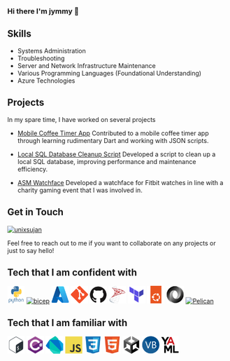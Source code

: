 ### Hi there I'm jymmy 👋

<!--
**jymmyboi/jymmyboi** is a ✨ _special_ ✨ repository because its `README.md` (this file) appears on your GitHub profile.

Here are some ideas to get you started:

- 🔭 I’m currently working on ...
- 🌱 I’m currently learning ...
- 👯 I’m looking to collaborate on ...
- 🤔 I’m looking for help with ...
- 💬 Ask me about ...
- 📫 How to reach me: ...
- 😄 Pronouns: ...
- ⚡ Fun fact: ...
-->
## Skills

- Systems Administration
- Troubleshooting
- Server and Network Infrastructure Maintenance
- Various Programming Languages (Foundational Understanding)
- Azure Technologies

## Projects

In my spare time, I have worked on several projects

- [Mobile Coffee Timer App](https://github.com/antonkarliner/timer-coffee)
  Contributed to a mobile coffee timer app through learning rudimentary Dart and working with JSON scripts.
  
- [Local SQL Database Cleanup Script](https://github.com/jymmyboi/MSSQL-Bulk-Database-Delete)
  Developed a script to clean up a local SQL database, improving performance and maintenance efficiency.

- [ASM Watchface](https://github.com/jymmyboi/asm-clockface)
  Developed a watchface for Fitbit watches in line with a charity gaming event that I was involved in.

## Get in Touch

<a href="https://www.linkedin.com/in/james-seton/" target="blank"><img align="center" src="https://raw.githubusercontent.com/rahuldkjain/github-profile-readme-generator/master/src/images/icons/Social/linked-in-alt.svg" alt="unixsujan" height="30" width="40" /></a>

Feel free to reach out to me if you want to collaborate on any projects or just to say hello!

## Tech that I am confident with
<p>
  <a href="https://www.python.org/" target="_blank" rel="noreferer"><img src="https://raw.githubusercontent.com/devicons/devicon/6910f0503efdd315c8f9b858234310c06e04d9c0/icons/python/python-original-wordmark.svg" alt="python" title="Python" width="40" height="40"/></a> 
  <a href="https://learn.microsoft.com/en-us/azure/azure-resource-manager/bicep/" target="_blank" rel="noreferer"><img src="https://raw.githubusercontent.com/wiki/Azure/ALZ-Bicep/media/bicep-logo.png" alt="bicep" title="Bicep" width="40" height="40"/></a> 
  <a href="https://azure.microsoft.com/en-au" target="_blank" rel="noreferer"><img src="https://raw.githubusercontent.com/devicons/devicon/6910f0503efdd315c8f9b858234310c06e04d9c0/icons/azure/azure-original.svg" alt="azure" title="Azure" width="40" height="40"/></a> 
  <a href="https://git-scm.com/" target="_blank" rel="noreferer"><img src="https://raw.githubusercontent.com/devicons/devicon/6910f0503efdd315c8f9b858234310c06e04d9c0/icons/git/git-original.svg" alt="git" title="Git" width="40" height="40"/></a> 
  <a href="https://github.com/" target="_blank" rel="noreferer"><img src="https://raw.githubusercontent.com/devicons/devicon/6910f0503efdd315c8f9b858234310c06e04d9c0/icons/github/github-original.svg" alt="github" title="GitHub" width="40" height="40"/></a> 
  <a href="https://www.microsoft.com/en-au/sql-server/sql-server-downloads" target="_blank" rel="noreferer"><img src="https://raw.githubusercontent.com/devicons/devicon/6910f0503efdd315c8f9b858234310c06e04d9c0/icons/microsoftsqlserver/microsoftsqlserver-original.svg" alt="MS-SQL" title="MS-SQL" width="40" height="40"/></a> 
  <a href="https://www.terraform.io/" target="_blank" rel="noreferer"><img src="https://raw.githubusercontent.com/devicons/devicon/6910f0503efdd315c8f9b858234310c06e04d9c0/icons/terraform/terraform-original.svg" alt="Terraform" title="Terraform" width="40" height="40"/></a>  
  <a href="https://ubuntu.com/" target="_blank" rel="noreferer"><img src="https://raw.githubusercontent.com/devicons/devicon/6910f0503efdd315c8f9b858234310c06e04d9c0/icons/ubuntu/ubuntu-original.svg" alt="Ubuntu" title="Ubuntu" width="40" height="40"/></a>  
  <a href="https://www.json.org/json-en.html" target="_blank" rel="noreferer"><img src="https://raw.githubusercontent.com/devicons/devicon/6910f0503efdd315c8f9b858234310c06e04d9c0/icons/json/json-original.svg" alt="JSON" title="JSON" width="40" height="40"/></a>
  <a href="https://getpelican.com/" target="_blank" rel="noreferer"><img src="https://getpelican.com/theme/img/logo.svg" alt="Pelican" title="Pelican" width="40" height="40"/></a>
</p>

## Tech that I am familiar with
<p>
  <a href="https://www.gnu.org/software/bash/" target="_blank" rel="noreferer"><img src="https://raw.githubusercontent.com/devicons/devicon/6910f0503efdd315c8f9b858234310c06e04d9c0/icons/bash/bash-original.svg" alt="bash" title="Bash" width="40" height="40"/></a>
  <a href="https://learn.microsoft.com/en-us/dotnet/csharp/" target="_blank" rel="noreferer"><img src="https://raw.githubusercontent.com/devicons/devicon/6910f0503efdd315c8f9b858234310c06e04d9c0/icons/csharp/csharp-original.svg" alt="C#" title="C#" width="40" height="40"/></a>
  <a href="https://dart.dev/" target="_blank" rel="noreferer"><img src="https://raw.githubusercontent.com/devicons/devicon/6910f0503efdd315c8f9b858234310c06e04d9c0/icons/dart/dart-original.svg" alt="Dart" title="Dart" width="40" height="40"/></a>
  <a href="https://www.javascript.com/" target="_blank" rel="noreferer"><img src="https://raw.githubusercontent.com/devicons/devicon/6910f0503efdd315c8f9b858234310c06e04d9c0/icons/javascript/javascript-original.svg" alt="Javascript" title="Javascript" width="40" height="40"/></a>
  <a href="https://developer.mozilla.org/en-US/docs/Web/CSS" target="_blank" rel="noreferer"><img src="https://raw.githubusercontent.com/devicons/devicon/6910f0503efdd315c8f9b858234310c06e04d9c0/icons/css3/css3-original.svg" alt="CSS" title="CSS" width="40" height="40"/></a>
  <a href="https://developer.mozilla.org/en-US/docs/Web/HTML" target="_blank" rel="noreferer"><img src="https://raw.githubusercontent.com/devicons/devicon/6910f0503efdd315c8f9b858234310c06e04d9c0/icons/html5/html5-original.svg" alt="HTML" title="HTML" width="40" height="40"/></a>
  <a href="https://unity.com/" target="_blank" rel="noreferer"><img src="https://raw.githubusercontent.com/devicons/devicon/6910f0503efdd315c8f9b858234310c06e04d9c0/icons/unity/unity-original.svg" alt="Unity" title="Unity" width="40" height="40"/></a>
  <a href="https://learn.microsoft.com/en-us/dotnet/visual-basic/" target="_blank" rel="noreferer"><img src="https://raw.githubusercontent.com/devicons/devicon/6910f0503efdd315c8f9b858234310c06e04d9c0/icons/visualbasic/visualbasic-original.svg" alt="Visual Basic" title="Visual Basic" width="40" height="40"/></a>
  <a href="https://yaml.org/" target="_blank" rel="noreferer"><img src="https://raw.githubusercontent.com/devicons/devicon/6910f0503efdd315c8f9b858234310c06e04d9c0/icons/yaml/yaml-original.svg" alt="YAML" title="YAML" width="40" height="40"/></a>
</p>
